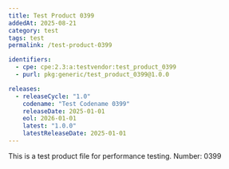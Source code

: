 ```yaml
---
title: Test Product 0399
addedAt: 2025-08-21
category: test
tags: test
permalink: /test-product-0399

identifiers:
  - cpe: cpe:2.3:a:testvendor:test_product_0399
  - purl: pkg:generic/test_product_0399@1.0.0

releases:
  - releaseCycle: "1.0"
    codename: "Test Codename 0399"
    releaseDate: 2025-01-01
    eol: 2026-01-01
    latest: "1.0.0"
    latestReleaseDate: 2025-01-01
---
```


This is a test product file for performance testing. Number: 0399
